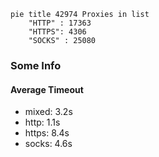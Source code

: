 
```mermaid
pie title 42974 Proxies in list
    "HTTP" : 17363
    "HTTPS": 4306
    "SOCKS" : 25080
```

### Some Info
#### Average Timeout

- mixed: 3.2s
- http: 1.1s
- https: 8.4s
- socks: 4.6s